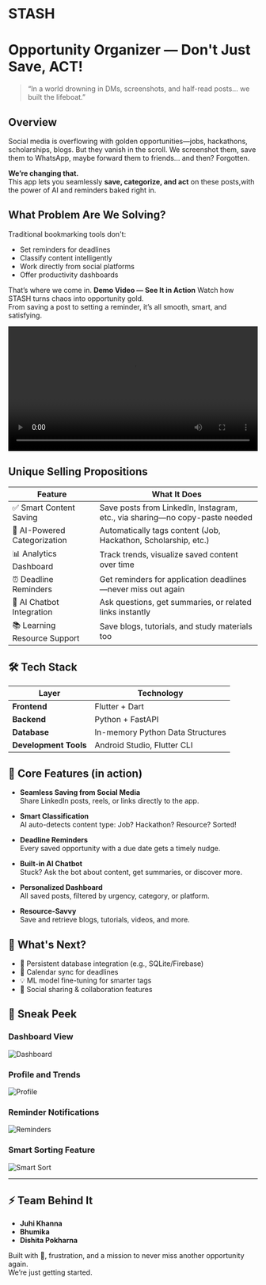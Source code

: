 # STASH
# Opportunity Organizer — Don't Just Save, ACT!

> “In a world drowning in DMs, screenshots, and half-read posts... we built the lifeboat.”

##  Overview

Social media is overflowing with golden opportunities—jobs, hackathons, scholarships, blogs. But they vanish in the scroll. We screenshot them, save them to WhatsApp, maybe forward them to friends... and then? Forgotten.

**We’re changing that.**  
This app lets you seamlessly **save, categorize, and act** on these posts,with the power of AI and reminders baked right in.

##  What Problem Are We Solving?

Traditional bookmarking tools don't:
- Set reminders for deadlines
- Classify content intelligently
- Work directly from social platforms
- Offer productivity dashboards

That’s where we come in.
**Demo Video — See It in Action**
Watch how STASH turns chaos into opportunity gold.  
From saving a post to setting a reminder, it’s all smooth, smart, and satisfying.  

<video width="100%" controls>
  <source src="https://raw.githubusercontent.com/Dishita-Pokharna1/Stash/main/Stash%20.mp4" type="video/mp4">
  Your browser does not support the video tag.
</video>


##  Unique Selling Propositions

| Feature                       | What It Does                                                                 |
|------------------------------|------------------------------------------------------------------------------|
| ✅ Smart Content Saving       | Save posts from LinkedIn, Instagram, etc., via sharing—no copy-paste needed |
| 🧠 AI-Powered Categorization | Automatically tags content (Job, Hackathon, Scholarship, etc.)              |
| 📊 Analytics Dashboard       | Track trends, visualize saved content over time                             |
| ⏰ Deadline Reminders        | Get reminders for application deadlines—never miss out again                |
| 🤖 AI Chatbot Integration    | Ask questions, get summaries, or related links instantly                     |
| 📚 Learning Resource Support | Save blogs, tutorials, and study materials too                              |

## 🛠️ Tech Stack

| Layer                | Technology                        |
|----------------------|-----------------------------------|
| **Frontend**         | Flutter + Dart                    |
| **Backend**          | Python + FastAPI                  |
| **Database**         | In-memory Python Data Structures  |
| **Development Tools**| Android Studio, Flutter CLI       |

## 📱 Core Features (in action)

- **Seamless Saving from Social Media**  
  Share LinkedIn posts, reels, or links directly to the app.

- **Smart Classification**  
  AI auto-detects content type: Job? Hackathon? Resource? Sorted!

- **Deadline Reminders**  
  Every saved opportunity with a due date gets a timely nudge.

- **Built-in AI Chatbot**  
  Stuck? Ask the bot about content, get summaries, or discover more.

- **Personalized Dashboard**  
  All saved posts, filtered by urgency, category, or platform.

- **Resource-Savvy**  
  Save and retrieve blogs, tutorials, videos, and more.

## 🔮 What's Next?

- 🔁 Persistent database integration (e.g., SQLite/Firebase)
- 📆 Calendar sync for deadlines
- 💡 ML model fine-tuning for smarter tags
- 🔗 Social sharing & collaboration features


## 📸 Sneak Peek
###  Dashboard View
![Dashboard](https://github.com/Dishita-Pokharna1/Stash/blob/main/dashboard.jpeg)

###  Profile and Trends
![Profile](https://github.com/Dishita-Pokharna1/Stash/blob/main/profile.jpeg)

###  Reminder Notifications
![Reminders](https://github.com/Dishita-Pokharna1/Stash/blob/main/reminders.jpeg)

###  Smart Sorting Feature
![Smart Sort](https://github.com/Dishita-Pokharna1/Stash/blob/main/smart%20sort.jpeg)

---



## ⚡ Team Behind It
- **Juhi Khanna**
- **Bhumika**
- **Dishita Pokharna**

Built with 💜, frustration, and a mission to never miss another opportunity again.  
We’re just getting started.
